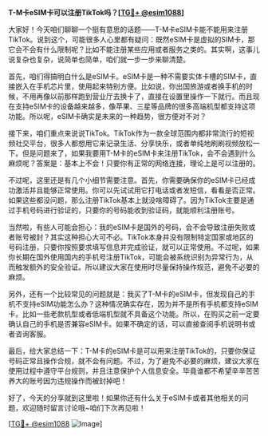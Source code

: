 **T-M卡eSIM卡可以注册TikTok吗？[[TG💪+ @esim1088](https://t.me/s/esim1088)]**

大家好！今天咱们聊聊一个挺有意思的话题——T-M卡eSIM卡能不能用来注册TikTok。说到这个，可能很多人心里都有疑问：既然eSIM卡是虚拟的SIM卡，那它会不会有什么限制呢？比如不能注册某些应用或者服务之类的。其实啊，这事儿说复杂也复杂，说简单也简单，咱们就一步一步来聊清楚。

首先，咱们得搞明白什么是eSIM卡。eSIM卡是一种不需要实体卡槽的SIM卡，直接嵌入在手机芯片里，使用起来特别方便。比如说，你出国旅游或者换手机的时候，不用再像以前那样跑到营业厅去换卡了，直接在设置里操作一下就行。而且现在支持eSIM卡的设备越来越多，像苹果、三星等品牌的很多高端机型都支持这项功能。所以呢，eSIM卡确实是未来的一种趋势，很方便对不对？

接下来，咱们重点来说说TikTok。TikTok作为一款全球范围内都非常流行的短视频社交平台，很多人都想用它来记录生活、分享快乐，或者单纯地刷刷视频放松一下。但是问题来了，如果我要用T-M卡的eSIM卡来注册TikTok，会不会遇到什么麻烦呢？答案是：基本上不会！只要你有正常的网络连接，理论上是可以注册的。

不过呢，这里还是有几个小细节需要注意。首先，你需要确保你的eSIM卡已经成功激活并且能够正常使用。你可以先试试用它打电话或者发短信，看看是否正常。如果这些都没问题，那么注册TikTok基本上就没啥障碍了。因为TikTok主要是通过手机号码进行验证的，只要你的号码能收到验证码，就能顺利注册账号。

当然啦，有些人可能会担心：我的eSIM卡是国外的号码，会不会导致注册失败或者账号被封？其实这种担心大可不必。TikTok本身并没有限制特定国家或地区的号码注册，只要你按照要求填写信息并完成验证，就可以正常使用。不过呢，如果你长期在国外使用国内的手机号注册TikTok，可能会被系统识别为异常行为，从而触发额外的安全验证。所以建议大家在使用时尽量保持操作规范，避免不必要的麻烦。

另外，还有一个比较常见的问题就是：我买了T-M卡的eSIM卡，但发现自己的手机不支持eSIM功能怎么办？这种情况确实存在，因为并不是所有手机都支持eSIM卡。比如一些老款机型或者低端机型就不具备这个功能。所以，在购买之前一定要确认自己的手机是否兼容eSIM卡。如果不确定的话，可以直接查阅手机说明书或者咨询客服。

最后，给大家总结一下：T-M卡的eSIM卡是可以用来注册TikTok的，只要你保证号码正常且操作合规，就不会有问题。不过，为了避免不必要的麻烦，建议大家在使用过程中遵守平台规则，并且注意保护个人信息安全。毕竟谁都不希望辛辛苦苦养大的账号因为违规操作而被封掉吧！

好了，今天的分享就到这里啦！如果你还有什么关于eSIM卡或者其他相关的问题，欢迎随时留言讨论哦~咱们下次再见啦！

[[TG💪+ @esim1088](https://t.me/s/esim1088) ![Image](https://i.postimg.cc/4NQfJmqS/Snipaste-2025-05-13-00-14-12.png)]